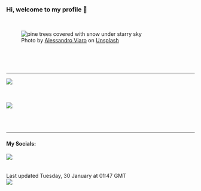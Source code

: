 <h3>Hi, welcome to my profile 👋</h3>

<br />
<figure>
  <img
    src="https://images.unsplash.com/photo-1463780324318-d1a8ddc05a11?crop=entropy&cs=tinysrgb&fit=max&fm=jpg&ixid=M3wyNzQ3MDB8MHwxfHJhbmRvbXx8fHx8fHx8fDE3MDY1NzYwNzd8&ixlib=rb-4.0.3&q=80&w=1080&auto=format"
    alt="pine trees covered with snow under starry sky" 
  />
  <figcaption>Photo by <a
    href="https://unsplash.com/@aleviaro?utm_source=Profile%20readme&utm_medium=referral">Alessandro Viaro</a> on <a
    href="https://unsplash.com/?utm_source=Profile%20readme&utm_medium=referral">Unsplash</a></figcaption>
</figure>




  <br /><br /><br />

<hr />
<img
  src="https://github-readme-stats.vercel.app/api?username=shanelucy&show_icons=true&theme=calm"
/>
<br /><br /><br />

<img 
  src="https://github-readme-stats.vercel.app/api/top-langs/?username=shanelucy&theme=calm"
/>
<br /><br /><br /><br />
<hr />
<h4>My Socials:</h4>
<a href="https://uk.linkedin.com/in/shane-lucy-4735b616a">
  <img
    src="https://img.shields.io/badge/linkedin%20-%230077B5.svg?&style=for-the-badge&logo=linkedin&logoColor=white"
  />
</a>
<br /><br /><br />
Last updated Tuesday, 30 January at 01:47 GMT
<br />
<img
  src="https://github.com/ShaneLucy/ShaneLucy/workflows/README%20build/badge.svg"
/>
